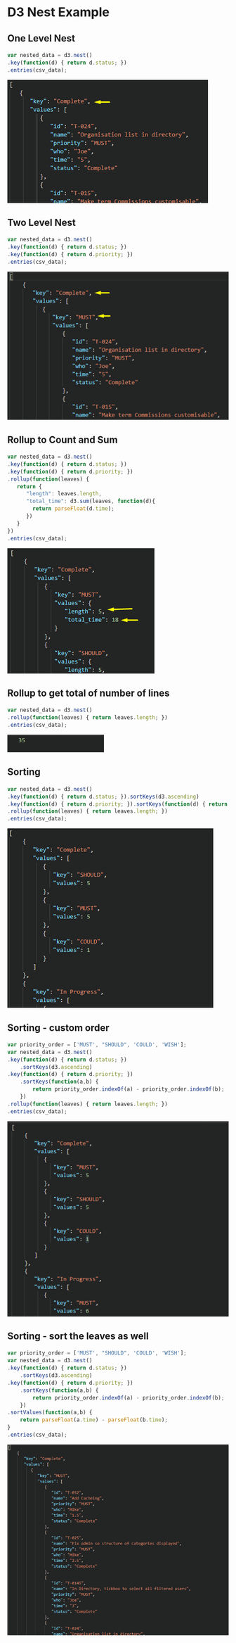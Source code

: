 # D3 Nest Example

## One Level Nest

```javascript
var nested_data = d3.nest()
.key(function(d) { return d.status; })
.entries(csv_data);
```

![](../../.gitbook/assets/image%20%283%29.png)

## Two Level Nest

```javascript
var nested_data = d3.nest()
.key(function(d) { return d.status; })
.key(function(d) { return d.priority; })
.entries(csv_data);
```

![](../../.gitbook/assets/image%20%2823%29.png)

## Rollup to Count and Sum

```javascript
var nested_data = d3.nest()
.key(function(d) { return d.status; })
.key(function(d) { return d.priority; })
.rollup(function(leaves) { 
   return {
      "length": leaves.length, 
      "total_time": d3.sum(leaves, function(d){
        return parseFloat(d.time);
      })
   } 
})
.entries(csv_data);
```

![](../../.gitbook/assets/image%20%281%29.png)

## Rollup to get total of number of lines

```javascript
var nested_data = d3.nest()
.rollup(function(leaves) { return leaves.length; })
.entries(csv_data);
```

![](../../.gitbook/assets/image%20%2825%29.png)

## Sorting

```javascript
var nested_data = d3.nest()
.key(function(d) { return d.status; }).sortKeys(d3.ascending)
.key(function(d) { return d.priority; }).sortKeys(function(d) { return )
.rollup(function(leaves) { return leaves.length; })
.entries(csv_data);
```

![](../../.gitbook/assets/image%20%2810%29.png)

## Sorting - custom order

```javascript
var priority_order = ['MUST', "SHOULD", 'COULD', 'WISH'];
var nested_data = d3.nest()
.key(function(d) { return d.status; })
    .sortKeys(d3.ascending)
.key(function(d) { return d.priority; })
    .sortKeys(function(a,b) { 
        return priority_order.indexOf(a) - priority_order.indexOf(b); 
    })
.rollup(function(leaves) { return leaves.length; })
.entries(csv_data);
```

![](../../.gitbook/assets/image%20%2817%29.png)

## Sorting - sort the leaves as well

```javascript
var priority_order = ['MUST', "SHOULD", 'COULD', 'WISH'];
var nested_data = d3.nest()
.key(function(d) { return d.status; })
    .sortKeys(d3.ascending)
.key(function(d) { return d.priority; })
    .sortKeys(function(a,b) { 
        return priority_order.indexOf(a) - priority_order.indexOf(b); 
    })
.sortValues(function(a,b) { 
    return parseFloat(a.time) - parseFloat(b.time); 
} 
.entries(csv_data);
```

![](../../.gitbook/assets/image%20%2816%29.png)


